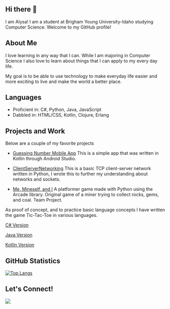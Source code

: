 ## Hi there 👋

I am Alysa! I am a student at Brigham Young University-Idaho studying Computer Science. Welcome to my GitHub profile!

## About Me

I love learning in any way that I can. While I am majoring in Computer Science I also love to
  learn about things that I can apply to my every day life.

My goal is to be able to use technology to make everyday life easier and more exciting to live and make the world a better place.

## Languages
- Proficient in: C#, Python, Java, JavaScript
- Dabbled in: HTML/CSS, Kotlin, Clojure, Erlang

## Projects and Work
Below are a couple of my favorite projects
- [Guessing Number Mobile App](https://github.com/AlysaJarrell/GuessingGameApp)
    This is a simple app that was written in Kotlin through Android Studio.

- [ClientServerNetworking](https://github.com/AlysaJarrell/ClientServerNetworking)
    This is a basic TCP client-server network written in Python, I wrote this to further my understanding about networks and sockets.

- [Me, Mineself, and I](https://github.com/dohmandjo/pythonGamers)
    A platformer game made with Python using the Arcade library. Original game of a miner trying to collect rocks, gems, and coal. Team Project.

As proof of concept, and to practice basic language concepts I have written the game Tic-Tac-Toe in various languages.

  [C# Version](https://github.com/AlysaJarrell/Tic-Tac-Toe-in-Java)
  
  [Java Version](https://github.com/AlysaJarrell/Tic-Tac-Toe-in-Java)
  
  [Kotlin Version](https://github.com/AlysaJarrell/TicTacToe-in-Kotlin)

## GitHub Statistics
[![Top Langs](https://github-readme-stats.vercel.app/api/top-langs/?username=AlysaJarrell&layout=donut)](https://github.com/AlysaJarrell/github-readme-stats)

## Let's Connect!
[![](https://img.shields.io/badge/LinkedIn-blue?style=for-the-badge&logo=linkedin&logoColor=white)](https://www.linkedin.com/in/alysa-jarrell)


